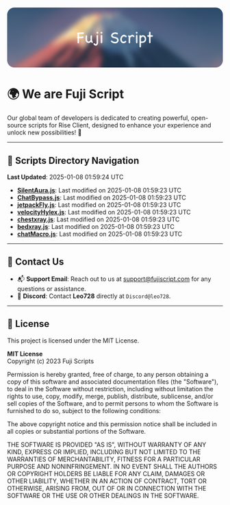 ![Banner](.github/b.webp)

# 🌍 **We are Fuji Script**

Our global team of developers is dedicated to creating powerful, open-source scripts for Rise Client, designed to enhance your experience and unlock new possibilities! 🌟

---
<!-- SCRIPTS_NAVIGATION_START -->
## 📂 **Scripts Directory Navigation**

**Last Updated**: 2025-01-08 01:59:24 UTC

- **[SilentAura.js](scripts/SilentAura.js)**: Last modified on 2025-01-08 01:59:23 UTC
- **[ChatBypass.js](scripts/ChatBypass.js)**: Last modified on 2025-01-08 01:59:23 UTC
- **[jetpackFly.js](scripts/jetpackFly.js)**: Last modified on 2025-01-08 01:59:23 UTC
- **[velocityHylex.js](scripts/velocityHylex.js)**: Last modified on 2025-01-08 01:59:23 UTC
- **[chestxray.js](scripts/chestxray.js)**: Last modified on 2025-01-08 01:59:23 UTC
- **[bedxray.js](scripts/bedxray.js)**: Last modified on 2025-01-08 01:59:23 UTC
- **[chatMacro.js](scripts/chatMacro.js)**: Last modified on 2025-01-08 01:59:23 UTC

<!-- SCRIPTS_NAVIGATION_END -->

---

## 💬 **Contact Us**  
- 📬 **Support Email**: Reach out to us at [support@fujiscript.com](mailto:support@fujiscript.com) for any questions or assistance.  
- 💬 **Discord**: Contact **Leo728** directly at `Discord@leo728`.

---

## 📜 **License**

This project is licensed under the MIT License.  

**MIT License**  
Copyright (c) 2023 Fuji Scripts  

Permission is hereby granted, free of charge, to any person obtaining a copy of this software and associated documentation files (the "Software"), to deal in the Software without restriction, including without limitation the rights to use, copy, modify, merge, publish, distribute, sublicense, and/or sell copies of the Software, and to permit persons to whom the Software is furnished to do so, subject to the following conditions:  

The above copyright notice and this permission notice shall be included in all copies or substantial portions of the Software.  

THE SOFTWARE IS PROVIDED "AS IS", WITHOUT WARRANTY OF ANY KIND, EXPRESS OR IMPLIED, INCLUDING BUT NOT LIMITED TO THE WARRANTIES OF MERCHANTABILITY, FITNESS FOR A PARTICULAR PURPOSE AND NONINFRINGEMENT. IN NO EVENT SHALL THE AUTHORS OR COPYRIGHT HOLDERS BE LIABLE FOR ANY CLAIM, DAMAGES OR OTHER LIABILITY, WHETHER IN AN ACTION OF CONTRACT, TORT OR OTHERWISE, ARISING FROM, OUT OF OR IN CONNECTION WITH THE SOFTWARE OR THE USE OR OTHER DEALINGS IN THE SOFTWARE.  
